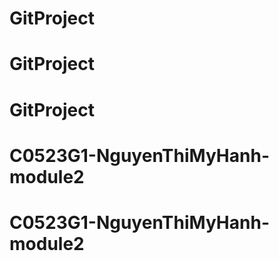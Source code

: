 # GitProject
# GitProject
# GitProject
# C0523G1-NguyenThiMyHanh-module2
# C0523G1-NguyenThiMyHanh-module2
